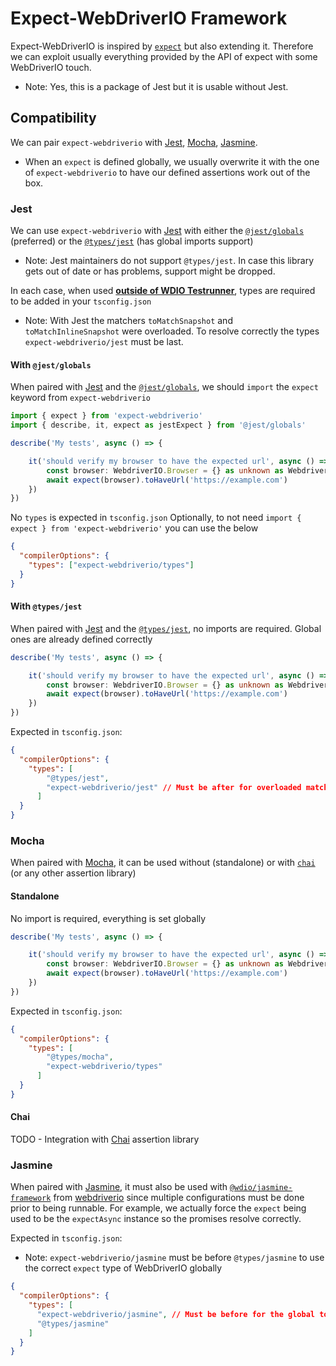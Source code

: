 # Expect-WebDriverIO Framework

Expect-WebDriverIO is inspired by [`expect`](https://www.npmjs.com/package/expect) but also extending it. Therefore we can exploit usually everything provided by the API of expect with some WebDriverIO touch.
  - Note: Yes, this is a package of Jest but it is usable without Jest.

## Compatibility

We can pair `expect-webdriverio` with [Jest](https://jestjs.io/), [Mocha](https://mochajs.org/), [Jasmine](https://jasmine.github.io/).
  - When an `expect` is defined globally, we usually overwrite it with the one of `expect-webdriverio` to have our defined assertions work out of the box.

### Jest
We can use `expect-webdriverio` with [Jest](https://jestjs.io/) with either the [`@jest/globals`](https://www.npmjs.com/package/@jest/globals) (preferred) or the [`@types/jest`](https://www.npmjs.com/package/@types/jest) (has global imports support)
  - Note: Jest maintainers do not support `@types/jest`. In case this library gets out of date or has problems, support might be dropped.

In each case, when used <u>**outside of [WDIO Testrunner](https://webdriver.io/docs/clioptions)**</u>, types are required to be added in your `tsconfig.json`
  - Note: With Jest the matchers `toMatchSnapshot` and `toMatchInlineSnapshot` were overloaded. To resolve correctly the types `expect-webdriverio/jest` must be last.

#### With `@jest/globals`
When paired with [Jest](https://jestjs.io/) and the [`@jest/globals`](https://www.npmjs.com/package/@jest/globals), we should `import` the `expect` keyword from `expect-webdriverio`

```ts
import { expect } from 'expect-webdriverio'
import { describe, it, expect as jestExpect } from '@jest/globals'

describe('My tests', async () => {

    it('should verify my browser to have the expected url', async () => {
        const browser: WebdriverIO.Browser = {} as unknown as WebdriverIO.Browser
        await expect(browser).toHaveUrl('https://example.com')
    })
})        
```

No `types` is expected in `tsconfig.json`
Optionally, to not need `import { expect } from 'expect-webdriverio'` you can use the below
```json
{
  "compilerOptions": {
    "types": ["expect-webdriverio/types"]
  }
}
```    

#### With `@types/jest`
When paired with [Jest](https://jestjs.io/) and the [`@types/jest`](https://www.npmjs.com/package/@types/jest), no imports are required. Global ones are already defined correctly

```ts
describe('My tests', async () => {

    it('should verify my browser to have the expected url', async () => {
        const browser: WebdriverIO.Browser = {} as unknown as WebdriverIO.Browser
        await expect(browser).toHaveUrl('https://example.com')
    })
})     
```

Expected in `tsconfig.json`:
```json
{
  "compilerOptions": {
    "types": [
        "@types/jest",
        "expect-webdriverio/jest" // Must be after for overloaded matchers `toMatchSnapshot` and `toMatchInlineSnapshot` 
      ]
  }
}
```
    
### Mocha
When paired with [Mocha](https://mochajs.org/), it can be used without (standalone) or with [`chai`](https://www.chaijs.com/) (or any other assertion library)

#### Standalone
No import is required, everything is set globally

```ts
describe('My tests', async () => {

    it('should verify my browser to have the expected url', async () => {
        const browser: WebdriverIO.Browser = {} as unknown as WebdriverIO.Browser
        await expect(browser).toHaveUrl('https://example.com')
    })
})     
```

Expected in `tsconfig.json`:
```json
{
  "compilerOptions": {
    "types": [
        "@types/mocha",
        "expect-webdriverio/types"
      ]
  }
}
```

#### Chai
TODO - Integration with [Chai](https://www.chaijs.com/) assertion library

### Jasmine
When paired with [Jasmine](https://jasmine.github.io/), it must also be used with [`@wdio/jasmine-framework`](https://www.npmjs.com/package/@wdio/jasmine-framework) from [webdriverio](https://github.com/webdriverio/webdriverio) since multiple configurations must be done prior to being runnable. For example, we actually force the `expect` being used to be the `expectAsync` instance so the promises resolve correctly.

Expected in `tsconfig.json`:
  - Note: `expect-webdriverio/jasmine` must be before `@types/jasmine` to use the correct `expect` type of WebDriverIO globally
```json
{
  "compilerOptions": {
    "types": [
      "expect-webdriverio/jasmine", // Must be before for the global to apply correctly
      "@types/jasmine"
    ]
  }
}
```


